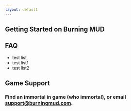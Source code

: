 ```yaml
---
layout: default
---
```


## Getting Started on Burning MUD

## FAQ<br />
* test list
* test list1
* test list2

## Game Support<br />
### Find an immortal in game (who immortal), or email support@burningmud.com.
